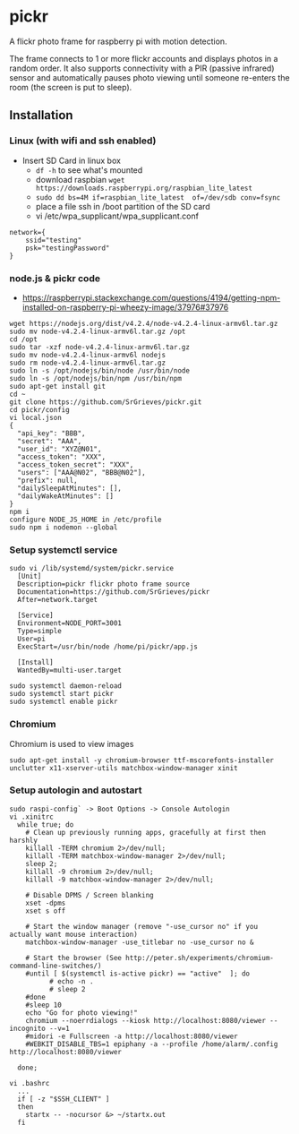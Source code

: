 # pickr
A flickr photo frame for raspberry pi with motion detection.  

The frame connects to 1 or more flickr accounts and displays photos in a random order.  It also supports connectivity with a PIR (passive infrared) sensor and automatically pauses photo viewing until someone re-enters the room (the screen is put to sleep).

## Installation
### Linux (with wifi and ssh enabled)
- Insert SD Card in linux box
  - `df -h` to see what's mounted
  - download raspbian `wget https://downloads.raspberrypi.org/raspbian_lite_latest`
  - `sudo dd bs=4M if=raspbian_lite_latest  of=/dev/sdb conv=fsync`
  - place a file ssh in /boot partition of the SD card
  - vi /etc/wpa_supplicant/wpa_supplicant.conf
```
network={
    ssid="testing"
    psk="testingPassword"
}
```

### node.js & pickr code

- https://raspberrypi.stackexchange.com/questions/4194/getting-npm-installed-on-raspberry-pi-wheezy-image/37976#37976
```
wget https://nodejs.org/dist/v4.2.4/node-v4.2.4-linux-armv6l.tar.gz
sudo mv node-v4.2.4-linux-armv6l.tar.gz /opt
cd /opt
sudo tar -xzf node-v4.2.4-linux-armv6l.tar.gz
sudo mv node-v4.2.4-linux-armv6l nodejs
sudo rm node-v4.2.4-linux-armv6l.tar.gz
sudo ln -s /opt/nodejs/bin/node /usr/bin/node
sudo ln -s /opt/nodejs/bin/npm /usr/bin/npm
sudo apt-get install git
cd ~
git clone https://github.com/SrGrieves/pickr.git
cd pickr/config
vi local.json
{
  "api_key": "BBB",
  "secret": "AAA",
  "user_id": "XYZ@N01",
  "access_token": "XXX",
  "access_token_secret": "XXX",
  "users": ["AAA@N02", "BBB@N02"],
  "prefix": null,
  "dailySleepAtMinutes": [],
  "dailyWakeAtMinutes": []
}
npm i
configure NODE_JS_HOME in /etc/profile
sudo npm i nodemon --global
```
### Setup systemctl service
```
sudo vi /lib/systemd/system/pickr.service
  [Unit]
  Description=pickr flickr photo frame source
  Documentation=https://github.com/SrGrieves/pickr
  After=network.target
  
  [Service]
  Environment=NODE_PORT=3001
  Type=simple
  User=pi
  ExecStart=/usr/bin/node /home/pi/pickr/app.js
  
  [Install]
  WantedBy=multi-user.target

sudo systemctl daemon-reload
sudo systemctl start pickr
sudo systemctl enable pickr
```

### Chromium
Chromium is used to view images

`sudo apt-get install -y chromium-browser ttf-mscorefonts-installer unclutter x11-xserver-utils matchbox-window-manager xinit`


### Setup autologin and autostart
```
sudo raspi-config` -> Boot Options -> Console Autologin
vi .xinitrc
  while true; do
  	# Clean up previously running apps, gracefully at first then harshly
  	killall -TERM chromium 2>/dev/null;
  	killall -TERM matchbox-window-manager 2>/dev/null;
  	sleep 2;
  	killall -9 chromium 2>/dev/null;
  	killall -9 matchbox-window-manager 2>/dev/null;
  
  	# Disable DPMS / Screen blanking
  	xset -dpms
  	xset s off
  
  	# Start the window manager (remove "-use_cursor no" if you actually want mouse interaction)
  	matchbox-window-manager -use_titlebar no -use_cursor no &
  
  	# Start the browser (See http://peter.sh/experiments/chromium-command-line-switches/)
  	#until [ $(systemctl is-active pickr) == "active"  ]; do
          #	echo -n .
          #	sleep 2
  	#done
  	#sleep 10
  	echo "Go for photo viewing!"
  	chromium --noerrdialogs --kiosk http://localhost:8080/viewer --incognito --v=1	
  	#midori -e Fullscreen -a http://localhost:8080/viewer
  	#WEBKIT_DISABLE_TBS=1 epiphany -a --profile /home/alarm/.config http://localhost:8080/viewer
  	
  done;

vi .bashrc
  ...
  if [ -z "$SSH_CLIENT" ]
  then
    startx -- -nocursor &> ~/startx.out
  fi
  ```
